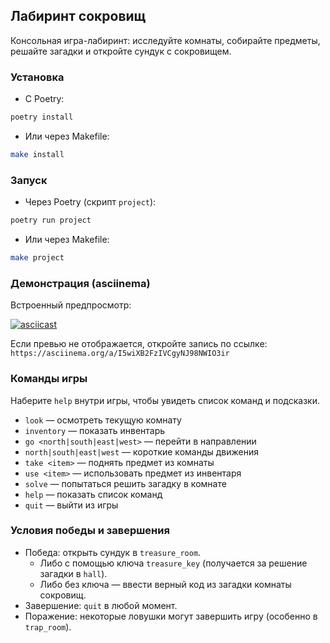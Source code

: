 ## Лабиринт сокровищ

Консольная игра-лабиринт: исследуйте комнаты, собирайте предметы, решайте загадки и откройте сундук с сокровищем.

### Установка

- С Poetry:
```bash
poetry install
```

- Или через Makefile:
```bash
make install
```

### Запуск

- Через Poetry (скрипт `project`):
```bash
poetry run project
```

- Или через Makefile:
```bash
make project
```

### Демонстрация (asciinema)

Встроенный предпросмотр:

[![asciicast](https://asciinema.org/a/I5wiXB2FzIVCgyNJ98NWIO3ir.svg)](https://asciinema.org/a/I5wiXB2FzIVCgyNJ98NWIO3ir)

Если превью не отображается, откройте запись по ссылке: `https://asciinema.org/a/I5wiXB2FzIVCgyNJ98NWIO3ir`


### Команды игры

Наберите `help` внутри игры, чтобы увидеть список команд и подсказки.

- `look` — осмотреть текущую комнату
- `inventory` — показать инвентарь
- `go <north|south|east|west>` — перейти в направлении
- `north|south|east|west` — короткие команды движения
- `take <item>` — поднять предмет из комнаты
- `use <item>` — использовать предмет из инвентаря
- `solve` — попытаться решить загадку в комнате
- `help` — показать список команд
- `quit` — выйти из игры

### Условия победы и завершения

- Победа: открыть сундук в `treasure_room`.
  - Либо с помощью ключа `treasure_key` (получается за решение загадки в `hall`).
  - Либо без ключа — ввести верный код из загадки комнаты сокровищ.
- Завершение: `quit` в любой момент.
- Поражение: некоторые ловушки могут завершить игру (особенно в `trap_room`).



